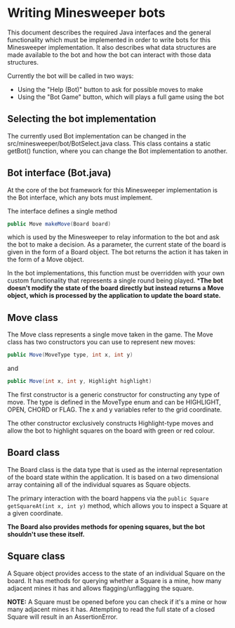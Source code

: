 # Writing Minesweeper bots

This document describes the required Java interfaces and the general functionality
which must be implemented in order to write bots for this Minesweeper implementation.
It also describes what data structures are made available to the bot and how the
bot can interact with those data structures.

Currently the bot will be called in two ways:
- Using the "Help (Bot)" button to ask for possible moves to make
- Using the "Bot Game" button, which will plays a full game using the bot

## Selecting the bot implementation

The currently used Bot implementation can be changed in the src/minesweeper/bot/BotSelect.java
class. This class contains a static getBot() function, where you can change the
Bot implementation to another.

## Bot interface (Bot.java)

At the core of the bot framework for this Minesweeper implementation is the Bot interface,
which any bots must implement.

The interface defines a single method 
```java
public Move makeMove(Board board)
```
which is used by the Minesweeper to relay information to the bot and ask the bot to make
a decision. As a parameter, the current state of the board is given in the form of a
Board object. The bot returns the action it has taken in the form of a Move object.

In the bot implementations, this function must be overridden with your own custom
functionality that represents a single round being played. ***The bot doesn't modify the
state of the board directly but instead returns a Move object, which is processed
by the application to update the board state.**

## Move class

The Move class represents a single move taken in the game. The Move class has two
constructors you can use to represent new moves:
```java
public Move(MoveType type, int x, int y)
```
and
```java
public Move(int x, int y, Highlight highlight)
```

The first constructor is a generic constructor for constructing any type of move.
The type is defined in the MoveType enum and can be HIGHLIGHT, OPEN, CHORD or FLAG.
The x and y variables refer to the grid coordinate.

The other constructor exclusively constructs Highlight-type moves and allow the bot
to highlight squares on the board with green or red colour.

## Board class

The Board class is the data type that is used as the internal representation of the
board state within the application. It is based on a two dimensional array containing
all of the individual squares as Square objects.

The primary interaction with the board happens via the ```public Square getSquareAt(int x, int y)```
method, which allows you to inspect a Square at a given coordinate.

**The Board also provides methods for opening squares, but the bot shouldn't use these itself.**

## Square class

A Square object provides access to the state of an individual Square on the board.
It has methods for querying whether a Square is a mine, how many adjacent mines it has
and allows flagging/unflagging the square.

**NOTE:** A Square must be opened before you can check if it's a mine or how many adjacent
mines it has. Attempting to read the full state of a closed Square will result in an
AssertionError.
